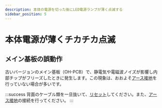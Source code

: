 ```yaml
---
description: 本体の電源を切った後にLED電源ランプが薄く点滅する
sidebar_position: 5
---
```


# 本体電源が薄くチカチカ点滅

## メイン基板の誤動作

古いバージョンのメイン基板（OH-PCB）で、静電気や電磁波ノイズが影響し内部チップがフリーズしたときに発生します。この現象は、おおよそ[アース接地](/docs/basic/suno)を行っていない場合が多いです。

:::success
背面のケーブル類を一旦抜いて、[リセット](../notoraburu/nonigachiteshimau.md#meingashiteirugaarimasu)してください。また、[アース接地](/docs/basic/suno)の接続を行ってください。
:::

